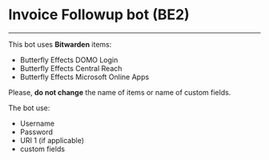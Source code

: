 # Invoice Followup bot (BE2)

---

This bot uses **Bitwarden** items:

- Butterfly Effects DOMO Login
- Butterfly Effects Central Reach
- Butterfly Effects Microsoft Online Apps

Please, **do not change** the name of items or name of custom fields.

The bot use:

- Username
- Password
- URI 1 (if applicable)
- custom fields